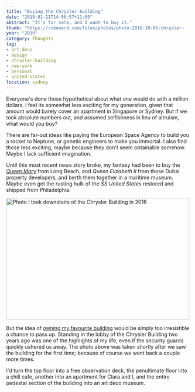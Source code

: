 ```yaml
---
title: "Buying the Chrysler Building"
date: "2019-01-11T14:06:57+11:00"
abstract: "It’s for sale, and I want to buy it."
thumb: "https://rubenerd.com/files/photos/photo-2016-10-05-chrysler-     building@1x.jpg"
year: "2019"
category: Thoughts
tag:
- art-deco
- design
- chrysler-building
- new-york
- personal
- united-states
location: sydney
---
```

Everyone's done those hypothetical about what one would do with a million dollars. I feel its somewhat less exciting for my generation, given that amount would barely cover an apartment in Singapore or Sydney. But if we took absolute numbers out, and assumed selfishness in lieu of altruism, what would you buy?

There are far-out ideas like paying the European Space Agency to build you a rocket to Neptune, or genetic engineers to make you immortal. I also find those less exciting, maybe because they don't seem obtainable somehow. Maybe I lack sufficient imagination.

Until this most recent news story broke, my fantasy had been to buy the *[Queen Mary]* from Long Beach, and *Queen Elizabeth II* from those Dubai property developers, and berth them together in a maritime museum. Maybe even get the rusting hulk of the *SS United States* restored and shipped from Philadelphia.

<p><img src="https://rubenerd.com/files/photos/photo-2016-10-05-chrysler-building@1x.jpg" srcset="https://rubenerd.com/files/photos/photo-2016-10-05-chrysler-building@1x.jpg 1x, https://rubenerd.com/files/photos/photo-2016-10-05-chrysler-building@2x.jpg 2x" alt="Photo I took downstairs of the Chrysler Building in 2016" style="width:500px; height:333px;" /></p>

But the idea of [owning my favourite building] would be simply too irresistible a chance to pass up. Standing in the lobby of the Chrysler Building two years ago was one of the highlights of my life, even if the security guards quickly ushered us away. The photo above was taken shortly after we saw the building for the first time; because of course we went back a couple more times.

I'd turn the top floor into a free observation deck, the penultimate floor into a chill cafe, another into an apartment for Clara and I, and the entire pedestal section of the building into an art deco museum.

[owning my favourite building]: https://www.nytimes.com/reuters/2019/01/09/business/09reuters-chrysler-building-sale.html
[Queen Mary]: https://rubenerd.com/visiting-the-rms-queen-mary/

